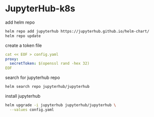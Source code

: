 # JupyterHub-k8s

add helm repo
```bash
helm repo add jupyterhub https://jupyterhub.github.io/helm-chart/
helm repo update
```

create a token file
```yaml
cat << EOF > config.yaml
proxy:
  secretToken: $(openssl rand -hex 32)
EOF
```

search for jupyterhub repo
```bash
helm search repo jupyterhub/jupyterhub
```

install jupyterhub
```bash
helm upgrade -i jupyterhub jupyterhub/jupyterhub \
  --values config.yaml
```

